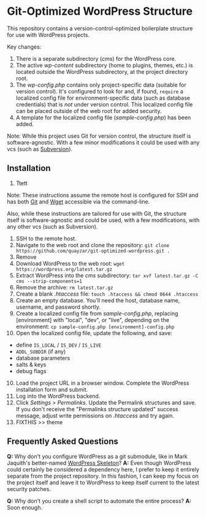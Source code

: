 Git-Optimized WordPress Structure
=============================================

This repository contains a version-control-optimized boilerplate structure for use with WordPress projects.

Key changes:
1. There is a separate subdirectory (_cms_) for the WordPress core.
2. The active _wp-content_ subdirectory (home to plugins, themes, etc.) is located outside the WordPress subdirectory, at the project directory root.
3. The _wp-config.php_ contains only project-specific data (suitable for version control). It's configured to look for and, if found, `require` a localized config file for environment-specific data (such as database credentials) that is *not* under version control. This localized config file can be placed outside of the web root for added security.
4. A template for the localized config file (_sample-config.php_) has been added.

Note: While this project uses Git for version control, the structure itself is software-agnostic. With a few minor modifications it could be used with any vcs (such as [Subversion](https://subversion.apache.org/)). 

Installation
------------
1. Ttett


Note: These instructions assume the remote host is configured for SSH and has both [Git](http://www.git-scm.com/) and [Wget](https://www.gnu.org/software/wget/) accessible via the command-line.

Also, while these instructions are tailored for use with Git, the structure itself is software-agnostic and could be used, with a few modifications, with any other vcs (such as Subversion).

1. SSH to the remote host.
2. Navigate to the web root and clone the repository: `git clone https://github.com/quayzar/git-optimized-wordpress.git .`
3. Remove 
3. Download WordPress to the web root: `wget https://wordpress.org/latest.tar.gz`
4. Extract WordPress into the _cms_ subdirectory: `tar xvf latest.tar.gz -C cms --strip-components=1`
5. Remove the archive: `rm latest.tar.gz`
6. Create a blank _.htaccess_ file: `touch .htaccess && chmod 0644 .htaccess`
7. Create an empty database. You'll need the host, database name, username, and password shortly.
8. Create a localized config file from _sample-config.php_, replacing [environment] with "local", "dev", or "live", depending on the environment: `cp sample-config.php [environment]-config.php` 
9. Open the localized config file, update the following, and save:
 * define `IS_LOCAL` / `IS_DEV` / `IS_LIVE`
 * `ADDL_SUBDIR` (if any)
 * database parameters
 * salts & keys
 * debug flags
 10. Load the project URL in a browser window. Complete the WordPress installation form and submit. 
 11. Log into the WordPress backend.
 12. Click _Settings > Permalinks_. Update the Permalink structures and save. If you don't receive the "Permalinks structure updated" success message, adjust write permissions on _.htaccess_ and try again.
 13. FIXTHIS >> theme

Frequently Asked Questions
--------------------------
 **Q:** Why don't you configure WordPress as a git submodule, like in Mark Jaquith's better-named [WordPress Skeleton](https://github.com/markjaquith/WordPress-Skeleton)?
 **A:** Even though WordPress could certainly be considered a dependency here, I prefer to keep it entirely separate from the project repository. In this fashion, I can keep my focus on the project itself and leave it to WordPress to keep itself current to the latest security patches. 

 **Q:** Why don't you create a shell script to automate the entire process?
 **A:** Soon enough.

